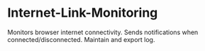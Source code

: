# Internet-Link-Monitoring
Monitors browser internet connectivity. Sends notifications when connected/disconnected. Maintain and export log.
